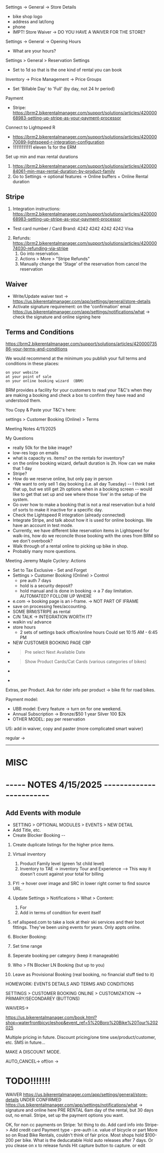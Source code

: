 Settings -> General -> Store Details 
  - bike shop logo
  - address and lat/long
  - phone
  - IMPT! Store Waiver -> DO YOU HAVE A WAIVER FOR THE STORE?

Settings -> General -> Opening Hours
  - What are your hours?

Settings > General > Reservation Settings 
  - Set to 1d so that is the one kind of rental you can book

Inventory -> Price Management -> Price Groups 
  - Set 'Billable Day' to 'Full' (by day, not 24 hr period)

Payment
  - Stripe: https://brm2.bikerentalmanager.com/support/solutions/articles/42000068983-setting-up-stripe-as-your-payment-processor
  
Connect to Lightspeed R
  - https://brm2.bikerentalmanager.com/support/solutions/articles/42000070089-lightspeed-r-integration-configuration
  - 11111111111 eleven 1s for the ERM

Set up min and max rental durations
  1. https://brm2.bikerentalmanager.com/support/solutions/articles/42000084061-min-max-rental-duration-by-product-family
  2. Go to Settings -> optional features -> Online buffers + Online Rental duration

## Stripe

1. Integration instructions: https://brm2.bikerentalmanager.com/support/solutions/articles/42000068983-setting-up-stripe-as-your-payment-processor
  - Test card number / Card Brand: 4242 4242 4242 4242	Visa
2. Refunds: https://brm2.bikerentalmanager.com/support/solutions/articles/42000074030-refunding-via-stripe
   1. Go into reservation. 
   2. Actions > More > "Stripe Refunds"
   3. Manually change the 'Stage' of the reservation from cancel the reservation
   
## Waiver

- Write/Update waiver text -> https://us.bikerentalmanager.com/app/settings/general/store-details
- Activate signature requirement: on the 'confirmation' email https://us.bikerentalmanager.com/app/settings/notifications/what -> check the signature and online signing here

## Terms and Conditions

https://brm2.bikerentalmanager.com/support/solutions/articles/42000073586-your-terms-and-conditions



We would recommend at the minimum you publish your full terms and conditions in these places:

    on your website 
    at your point of sale
    on your online booking wizard  (BRM)

BRM provides a facility for your customers to read your T&C's when they are making a booking and check a box to confirm they have read and understood them.

You Copy & Paste your T&C's here:

settings > Customer Booking (Online) > Terms





Meeting Notes 4/11/2025

My Questions
- really 50k for the bike image?
- low-res logo on emails
- what is capacity vs. items? on the rentals for inventory?
- on the online booking wizard, default duration is 2h. How can we make that 1 day
- Stripe?
- How do we reserve online, but only pay in person
- -We want to only sell 1 day booking (i.e. all day Tuesday) -- I think I set that up, but we still get 2h options when in a booking screen -- would like to get that set up and see where those 'live' in the setup of the system.
- Go over how to make a booking that is not a real reservation but a hold of sorts to make it inactive for a specific day.
- Check the Lightspeed R integration (already connected)
- Integrate Stripe, and talk about how it is used for online bookings. We have an account in test mode.
- Currently, we have different bike reservation items in Lightspeed for walk-ins, how do we reconcile those booking with the ones from BRM so we don't overbook?
- Walk through of a rental online to picking up bike in shop.
- Probably many more questions.

Meeting Jeremy Maple Cyclery:
Actions
- Set to Tax Exclusive - Set and Forget
- Settings > Customer Booking (Online) > Control 
  - pre auth 7 days
  - hold is  a security deposit? 
  - hold manual and is done in booking ->  a 7 day limitation. AUTOMATED? FOLLOW UP WHERE
- e.com -> booking page is an i-frame. -> NOT PART OF IFRAME
- save on processing fees/accounting. 
- SOME BRM/STRIPE as rental
- C/N TALK -> INTEGRATION WORTH IT?
-  walkin vs/ advance 
-  store hours
   -  2 sets of settings back office/online hours Could set 10:15 AM - 6:45 PM
-  NEW CUSTOMER BOOKING PAGE CBP
-  > Pre select Next Available Date
-  > Show Product Cards/Cat Cards (various categories of bikes)
-  > 
-  
Extras, per Product.
Ask for rider info per product -> bike fit for road bikes. 

Payment model:
- UBB model: Every feature -> turn on for one weekend. 
- Annual Subscription -> Bronze/$50 1 year Silver 100 $2k
- OTHER MODEL: pay per reservation

US: add in waiver, copy and paster (more complicated smart waiver)

regular ->




---
# MISC


# ----- NOTES 4/15/2025 ------------------------
## Add Events with module
- SETTING > OPTIONAL MODULES > EVENTS > NEW DETAIL
- Add Title, etc.
- Create Blocker Booking -- 
1. Create duplicate listings for the higher price items. 
2. Virtual inventory
   1. Product Family level (green 1st child level)
   2. Inventory to TAE -> inventory Tour and Experience --> This way it doesn't count against your total for billing
3. FYI -> hover over image and SRC in lower right corner to find source URL. 

4. Update Settings > Notifications > What > Content: 
   1. For 
   2. Add in terms of condition for event itself 
  3. ref allspeed.com to take a look at their ski services and their boot fittings. They've been using events for years. Only appts online. 

5. Blocker Booking: 
  1. Set time range
  2. Seperate booking per category (keep it manageable)
  3. Who > FN Blocker LN Booking (but up to you)
  4. Leave as Provisional Booking (real booking, no financial stuff tied to it)


HOMEWORK:
EVENTS DETAILS AND TERMS AND CONDITIONS

SETTINGS > CUSTOMER BOOKING ONLINE > CUSTOMIZATION --> PRIMARY/SECONDAREY (BUTTONS) 

WAIVERS-> 

https://us.bikerentalmanager.com/book.html?shop=waterfrontbicycleshop&event_ref=5%20Boro%20Bike%20Tour%202025

Multiple pricing in future.
Discount pricing/one time use/product/customer, etc. 
SMS in future...

MAKE A DISCOUNT MODE. 

AUTO_CANCEL-> off/on ->

# TODO!!!!!!!
WAIVER https://us.bikerentalmanager.com/app/settings/general/store-details
UNDER CONFIRMED https://us.bikerentalmanager.com/app/settings/notifications/what -> signature and online here
PRE RENTAL 6am day of the rental, but 30 days out, no email. 
Stripe, set up the payment options you want. 

OK, for non cc payments on Stripe:
1st thing to do. Add card info into Stripe-> Add credit card 
Payment type - pre-auth i.e. value of bicycle or part More so on Road Bike Rentals, couldn't think of fair price. Most shops hold $100-200 per bike. What is the deducatable
  Hold auto releases after 7 days. Or you clease on x to release funds
  Hit capture button to capture.  or edit


